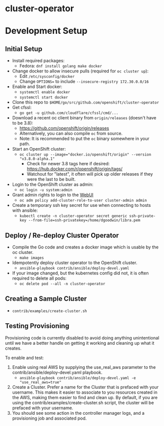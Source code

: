 # cluster-operator

# Development Setup

## Initial Setup

  * Install required packages:
    * Fedora: `dnf install golang make docker`
  * Change docker to allow insecure pulls (required for `oc cluster up`):
    * Edit `/etc/sysconfig/docker`
    * Change `OPTIONS=` to include `--insecure-registry 172.30.0.0/16`
  * Enable and Start docker:
    * `systemctl enable docker`
    * `systemctl start docker`
  * Clone this repo to `$HOME/go/src/github.com/openshift/cluster-operator`
  * Get cfssl:
    * `go get -u github.com/cloudflare/cfssl/cmd/...`
  * Download a recent oc client binary from `origin/releases` (doesn't have to be 3.8):
    * https://github.com/openshift/origin/releases
    * Alternatively, you can also compile `oc` from source.
    * Note: It is recommended to put the `oc` binary somewhere in your path.
  * Start an OpenShift cluster:
    * `oc cluster up --image="docker.io/openshift/origin" --version "v3.8.0-alpha.1"`
      * Check for newer 3.8 tags here if desired: https://hub.docker.com/r/openshift/origin/tags/
      * Watchout for "latest", it often will pick up older releases if they were the last to be built.
  * Login to the OpenShift cluster as admin:
    * `oc login -u system:admin`
  * Grant admin rights to login to the [WebUI](https://localhost:8443)
    * `oc adm policy add-cluster-role-to-user cluster-admin admin`
  * Create a temporary ssh key secret for use when connecting to hosts with ansible:
    * `kubectl create -n cluster-operator secret generic ssh-private-key --from-file=ssh-privatekey=/home/dgoodwin/libra.pem`


## Deploy / Re-deploy Cluster Operator
  * Compile the Go code and creates a docker image which is usable by the oc cluster.
    * `make images`
  * Idempotently deploy cluster operator to the OpenShift cluster.
    * `ansible-playbook contrib/ansible/deploy-devel.yaml`
  * If your image changed, but the kubernetes config did not, it is often required to delete all pods:
    * `oc delete pod --all -n cluster-operator`

## Creating a Sample Cluster
  * `contrib/examples/create-cluster.sh`

## Testing Provisioning

Provisioning code is currently disabled to avoid doing anything unintentional
until we have a better handle on getting it working and cleaning up what it
creates.

To enable and test:

  1. Enable using real AWS by supplying the use_real_aws parameter to the contrib/ansible/deploy-devel.yaml playbook.
		* `ansible-playbook contrib/ansible/deploy-devel.yaml -e "use_real_aws=true"`
  1. Create a Cluster. Prefer a name for the Cluster that is prefaced with your username. This makes it easier to associate to you resources created in the AWS, making them easier to find and clean up. By default, if you are using the contrib/examples/create-cluster.sh script, the cluster will be prefaced with your username.
  1. You should see some action in the controller manager logs, and a provisioning job and associated pod.

